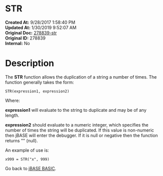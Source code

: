 # STR

**Created At:** 9/28/2017 1:58:40 PM  
**Updated At:** 1/30/2019 9:52:07 AM  
**Original Doc:** [278839-str](https://docs.jbase.com/36868-jbase-basic/278839-str)  
**Original ID:** 278839  
**Internal:** No  


# Description

The **STR** function allows the duplication of a string a number of times. The function generally takes the form:

```
STR(expression1, expression2)
```

Where:

**expression1** will evaluate to the string to duplicate and may be of any length.

**expression2** should evaluate to a numeric integer, which specifies the number of times the string will be duplicated. If this value is non-numeric then jBASE will enter the debugger. If it is null or negative then the function returns "" (null).

An example of use is:

```
x999 = STR("x", 999)
```

Go back to [jBASE BASIC](./../jbase-basic-programmers-reference-guide).
